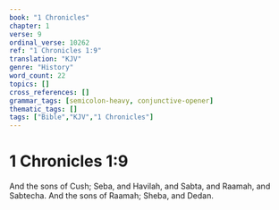```yaml
---
book: "1 Chronicles"
chapter: 1
verse: 9
ordinal_verse: 10262
ref: "1 Chronicles 1:9"
translation: "KJV"
genre: "History"
word_count: 22
topics: []
cross_references: []
grammar_tags: [semicolon-heavy, conjunctive-opener]
thematic_tags: []
tags: ["Bible","KJV","1 Chronicles"]
---
```


# 1 Chronicles 1:9

And the sons of Cush; Seba, and Havilah, and Sabta, and Raamah, and Sabtecha. And the sons of Raamah; Sheba, and Dedan.
